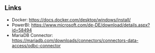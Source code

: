 ## Links

- Docker: https://docs.docker.com/desktop/windows/install/
- PowerBI: https://www.microsoft.com/de-DE/download/details.aspx?id=58494
- MariaDB Connector: https://mariadb.com/downloads/connectors/connectors-data-access/odbc-connector